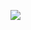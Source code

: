 <!--
id: 10128362087
link: http://tumblr.atmos.org/post/10128362087
slug: 
date: Mon Sep 12 2011 09:38:34 GMT-0700 (PDT)
publish: 2011-09-012
tags: Ralph Wiggum, The Simpsons, Simpsons, gif3
title: 
-->


![](http://31.media.tumblr.com/tumblr_lp934kkDOO1qe8a0fo1_250.gif)

